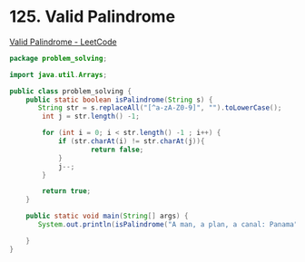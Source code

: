 # 125. Valid Palindrome

[Valid Palindrome - LeetCode](https://leetcode.com/problems/valid-palindrome/description/)

```java
package problem_solving;

import java.util.Arrays;

public class problem_solving {
    public static boolean isPalindrome(String s) {
       String str = s.replaceAll("[^a-zA-Z0-9]", "").toLowerCase();
        int j = str.length() -1;

        for (int i = 0; i < str.length() -1 ; i++) {
            if (str.charAt(i) != str.charAt(j)){
                    return false;
            }
            j--;
        }

        return true;
    }

    public static void main(String[] args) {
       System.out.println(isPalindrome("A man, a plan, a canal: Panama"));

    }
}
```